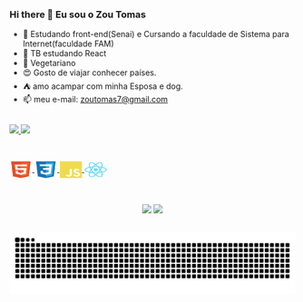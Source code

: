 ### Hi there 👋 Eu sou o Zou Tomas



- 🔭 Estudando front-end(Senai) e Cursando a faculdade de Sistema para Internet(faculdade FAM)
- 🌱 TB estudando React 
- 🥑 Vegetariano
- 😍 Gosto de viajar conhecer países.
- ⛺ amo acampar com minha Esposa e dog.
- 📫 meu e-mail: zoutomas7@gmail.com
##

 <div>
  <a href="https://github.com/zoutomas">
  <img height="180em" src="https://github-readme-stats.vercel.app/api?username=zoutomas&show_icons=true&theme=dracula&include_all_commits=true&count_private=true"/>
  <img height="180em" src="https://github-readme-stats.vercel.app/api/top-langs/?username=zoutomas&layout=compact&langs_count=7&theme=dracula"/>
</div>

##
  
<div style="display: inline_block"><br>
  <img align="center" alt="zou-HTML" height="30" width="40" src="https://raw.githubusercontent.com/devicons/devicon/master/icons/html5/html5-original.svg">
  <img align="center" alt="zou-CSS" height="30" width="40" src="https://raw.githubusercontent.com/devicons/devicon/master/icons/css3/css3-original.svg">
  <img align="center" alt="zou-JS" height="30" width="40" src="https://raw.githubusercontent.com/devicons/devicon/master/icons/javascript/javascript-plain.svg">  
  <img align="center" alt="zou-React" height="30" width="40" src="https://raw.githubusercontent.com/devicons/devicon/master/icons/react/react-original.svg">
</div>

 
 
 ##
  
  
 <br>
 
<div  align="center">   
  <a href="https://www.instagram.com/" target="_blank"><img src="https://img.shields.io/badge/-Instagram-%23E4405F?style=for-the-badge&logo=instagram&logoColor=white" target="_blank"></a>
  <a href="https://www.linkedin.com/feed/" target="_blank"><img src="https://img.shields.io/badge/-LinkedIn-%230077B5?style=for-the-badge&logo=linkedin&logoColor=white" target="_blank"></a> <br>
 
 
 ##
 
 
  ![Snake animation](https://github.com/zoutomas/zoutomas/blob/output/github-contribution-grid-snake.svg)
 
</div>
 
 
 
 
 
